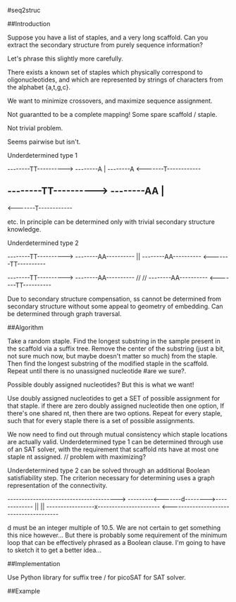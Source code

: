 #seq2struc

##Introduction

Suppose you have a list of staples, and a very long scaffold. Can you extract the secondary structure from purely sequence information? 

Let's phrase this slightly more carefully.  

There exists a known set of staples which physically correspond to oligonucleotides, and which are represented by strings of characters from the alphabet {a,t,g,c}. 

We want to minimize crossovers, and maximize sequence assignment.

Not guarantted to be a complete mapping! Some spare scaffold / staple.

Not trivial problem.

Seems pairwise but isn't.

Underdetermined type 1

--------TT---------->
--------A
        |
--------A
<-------T------------

--------TT---------->
--------AA
         |
--------
<-------T------------

etc. In principle can be determined only with trivial secondary structure knowledge.

Underdetermined type 2

--------TT---------->
--------AA----------
        || 
--------AA----------
<-------TT----------

--------TT---------->
--------AA----------
        //
       //
--------AA----------
<-------TT----------

Due to secondary structure compensation, ss cannot be determined from secondary structure without some appeal to geometry of embedding. Can be determined through graph traversal.

##Algorithm

Take a random staple. Find the longest substring in the sample present in the scaffold via a suffix tree. Remove the center of the substring (just a bit, not sure much now, but maybe doesn't matter so much) from the staple. Then find the longest substring of the modified staple in the scaffold. Repeat until there is no unassigned nucleotide #are we sure?.

Possible doubly assigned nucleotides? But this is what we want!

Use doubly assigned nucleotides to get a SET of possible assignment for that staple. if there are zero doubly assigned nucleotide then one option, If there's one shared nt, then there are two options. Repeat for every staple, such that for every staple there is a set of possible assignments.

We now need to find out through mutual consistency which staple locations are actually valid. Underdetermined type 1 can be determined through use of an SAT solver, with the requirement that scaffold nts have at most one staple nt assigned. // problem with maximizing?

Underdetermined type 2 can be solved through an additional Boolean satisfiability step. The criterion necessary for determining uses a graph representation of the connectivity.

--------------------------------------->
---------<-------d-------->-------------
        ||                || 
-----------------x----------------------
<---------------------------------------

d must be an integer multiple of 10.5. We are not certain to get something this nice however... But there is probably some requirement of the minimum loop that can be effectively phrased as a Boolean clause. I'm going to have to sketch it to get a better idea...

##Implementation

Use Python library for suffix tree / for picoSAT for SAT solver.

##Example
